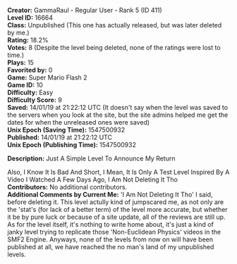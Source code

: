 **Creator:** GammaRaul - Regular User - Rank 5 (ID 411) <br>
**Level ID:** 16664 <br>
**Class:** Unpublished (This one has actually released, but was later deleted by me.) <br>
**Rating:** 18.2% <br>
**Votes:** 8 (Despite the level being deleted, none of the ratings were lost to time.) <br>
**Plays:** 15 <br>
**Favorited by:** 0 <br>
**Game:** Super Mario Flash 2 <br>
**Game ID:** 10 <br>
**Difficulty:** Easy <br>
**Difficulty Score:** 9 <br>
**Saved:** 14/01/19 at 21:22:12 UTC (It doesn't say when the level was saved to the servers when you look at the site, but the site admins helped me get the dates for when the unreleased ones were saved) <br>
**Unix Epoch (Saving Time):** 1547500932 <br>
**Published:** 14/01/19 at 21:22:12 UTC <br>
**Unix Epoch (Publishing Time):** 1547500932

**Description:**  Just A Simple Level To Announce My Return

Also, I Know It Is Bad And Short, I Mean, It Is Only A Test Level Inspired By A Video I Watched A Few Days Ago, I Am Not Deleting It Tho <br>
**Contributors:** No additional contributors. <br>
**Additional Comments by Current Me:** 'I Am Not Deleting It Tho' I said, before deleting it. This level actully kind of jumpscared me, as not only are the 'stat's (for lack of a better term) of the level more accurate, but whether it be by pure luck or because of a site update, all of the reviews are still up. As for the level itself, it's nothing to write home about, it's just a kind of janky level trying to replicate those 'Non-Euclidean Physics' videos in the SMF2 Engine. Anyways, none of the levels from now on will have been published at all, we have reached the no man's land of my unpublished levels.
